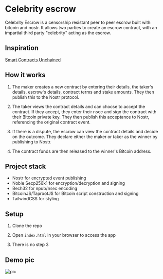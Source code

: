 # Celebrity escrow
Celebrity Escrow is a censorship resistant peer to peer escrow built with bitcoin and nostr. It allows two parties to create an escrow contract, with an impartial third party "celebrity" acting as the escrow.

## Inspiration

[Smart Contracts Unchained](https://zmnscpxj.github.io/bitcoin/unchained.html)

## How it works

1. The maker creates a new contract by entering their details, the taker's details, escrow's details, contract terms and stake amounts. They then publish this to the Nostr protocol.

2. The taker views the contract details and can choose to accept the contract. If they accept, they enter their nsec and sign the contract with their Bitcoin private key. They then publish this acceptance to Nostr, referencing the original contract event.

3. If there is a dispute, the escrow can view the contract details and decide on the outcome. They declare either the maker or taker as the winner by publishing to Nostr.

4. The contract funds are then released to the winner's Bitcoin address.

## Project stack

- Nostr for encrypted event publishing
- Noble Secp256k1 for encryption/decryption and signing
- Bech32 for npub/nsec encoding
- BitcoinJS/TaprootJS for Bitcoin script construction and signing
- TailwindCSS for styling

## Setup

1. Clone the repo

2. Open `index.html` in your browser to access the app

3. There is no step 3

## Demo pic

![pic](https://github.com/ArcadeLabsInc/celebrity-escrow/assets/14167547/595d78d9-6a3d-4b67-a63a-118e86d0076e)
